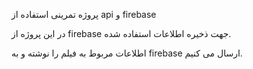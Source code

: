 پروژه تمرینی استفاده از api و firebase

در این پروژه از firebase جهت ذخیره اطلاعات استفاده شده.

اطلاعات مربوط به فیلم را نوشته و به firebase ارسال می کنیم.
